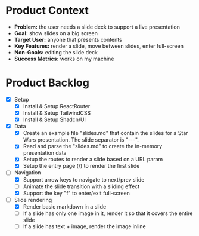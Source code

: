 # Product Context

*   **Problem:** the user needs a slide deck to support a live presentation
*   **Goal:** show slides on a big screen
*   **Target User:** anyone that presents contents
*   **Key Features:** render a slide, move between slides, enter full-screen
*   **Non-Goals:** editing the slide deck
*   **Success Metrics:** works on my machine

# Product Backlog

- [x] Setup
    - [x] Install & Setup ReactRouter
    - [x] Install & Setup TailwindCSS
    - [x] Install & Setup Shadcn/UI
- [x] Data
    - [x] Create an example file "slides.md" that contain the slides for a Star Wars presentation. The slide separator is "---".
    - [x] Read and parse the "slides.md" to create the in-memory presentation data
    - [x] Setup the routes to render a slide based on a URL param
    - [x] Setup the entry page (/) to render the first slide
- [ ] Navigation
    - [x] Support arrow keys to navigate to next/prev slide
    - [ ] Animate the slide transition with a sliding effect
    - [x] Support the key "f" to enter/exit full-screen
- [ ] Slide rendering
    - [x] Render basic markdown in a slide
    - [ ] If a slide has only one image in it, render it so that it covers the entire slide
    - [ ] If a slide has text + image, render the image inline